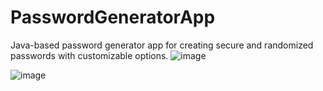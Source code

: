 # PasswordGeneratorApp

Java-based password generator app for creating secure and randomized passwords with customizable options.
![image](https://github.com/CodeWithMohan01/PasswordGeneratorApp/assets/72215741/6d9571a1-1b15-46ff-9334-002744077d07)

![image](https://github.com/CodeWithMohan01/PasswordGeneratorApp/assets/72215741/5d75776c-c5d3-47c5-b01e-d74e71936c9a)

